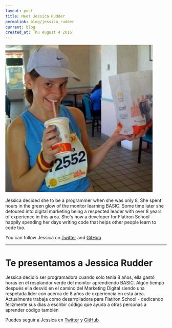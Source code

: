 ```yaml
---
layout: post
title: Meet Jessica Rudder
permalink: blog/jessica_rudder
current: blog
created_at: Thu August 4 2016
---
```


![Jessica Rudder](/img/speakers/jessica.jpg)

Jessica decided she to be a programmer when she was only 8, She spent hours in the green glow of the monitor learning BASIC.
Some time later she detoured into digital marketing being a respected leader with over 8 years of experience in this area.
She's now a developer for Flatiron School - happily spending her days writing code that helps other people learn to code too.

You can follow Jessica on [Twitter][TW] and [GitHub][GH]

* * *

# Te presentamos a Jessica Rudder

Jessica decidió ser programadora cuando solo tenia 8 años, ella gastó horas en el resplandor verde del monitor aprendiendo BASIC.
Algún tiempo después ella desvió en el camino del Marketing Digital siendo una respetada líder con acerca de 8 años de experiencia en esta área.
Actualmente trabaja como desarrolladora para Flatiron School - dedicando felizmente sus días a escribir código que ayuda a otras personas a aprender código también

Puedes seguir a Jessica en [Twitter][TW] y [GitHub][GH]

[gh]: https://github.com/jessrudder
[tw]: https://twitter.com/jessrudder
